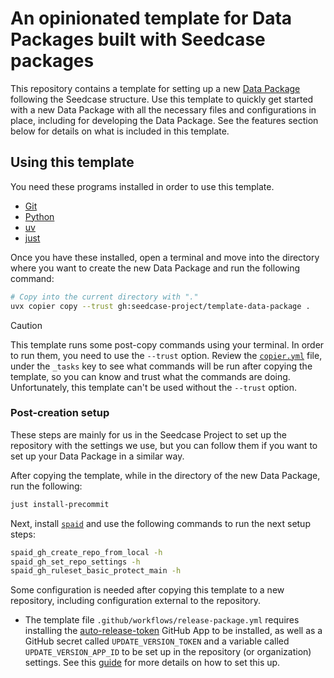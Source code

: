 # An opinionated template for Data Packages built with Seedcase packages

This repository contains a template for setting up a new [Data
Package](https://datapackage.org/) following the Seedcase structure. Use
this template to quickly get started with a new Data Package with all
the necessary files and configurations in place, including for
developing the Data Package. See the features section below for details
on what is included in this template.

## Using this template

You need these programs installed in order to use this template.

- [Git](https://git-scm.com/)
- [Python](https://www.python.org/)
- [uv](https://docs.astral.sh/uv/)
- [just](https://just.systems/man/en/)

Once you have these installed, open a terminal and move into the directory
where you want to create the new Data Package and run the following command:

``` bash
# Copy into the current directory with "."
uvx copier copy --trust gh:seedcase-project/template-data-package .
```

> [!CAUTION]
> This template runs some post-copy commands using your terminal. In order
> to run them, you need to use the `--trust` option. Review the
> [`copier.yml`](copier.yaml) file, under the `_tasks` key to see what
> commands will be run after copying the template, so you can know and trust
> what the commands are doing. Unfortunately, this template can't be used
> without the `--trust` option.

### Post-creation setup

These steps are mainly for us in the Seedcase Project to set up the
repository with the settings we use, but you can follow them if you want
to set up your Data Package in a similar way.

After copying the template, while in the directory of the new Data Package,
run the following:

``` bash
just install-precommit
```

Next, install [`spaid`](https://github.com/seedcase-project/spaid) and use the
following commands to run the next setup steps:

``` bash
spaid_gh_create_repo_from_local -h
spaid_gh_set_repo_settings -h
spaid_gh_ruleset_basic_protect_main -h
```

Some configuration is needed after copying this template to a new
repository, including configuration external to the repository.

-   The template file `.github/workflows/release-package.yml` requires
    installing the
    [auto-release-token](https://github.com/apps/auto-release-token)
    GitHub App to be installed, as well as a GitHub secret called
    `UPDATE_VERSION_TOKEN` and a variable called `UPDATE_VERSION_APP_ID`
    to be set up in the repository (or organization) settings. See this
    [guide](https://guidebook.seedcase-project.org/operations/security#using-github-apps-to-generate-tokens)
    for more details on how to set this up.

